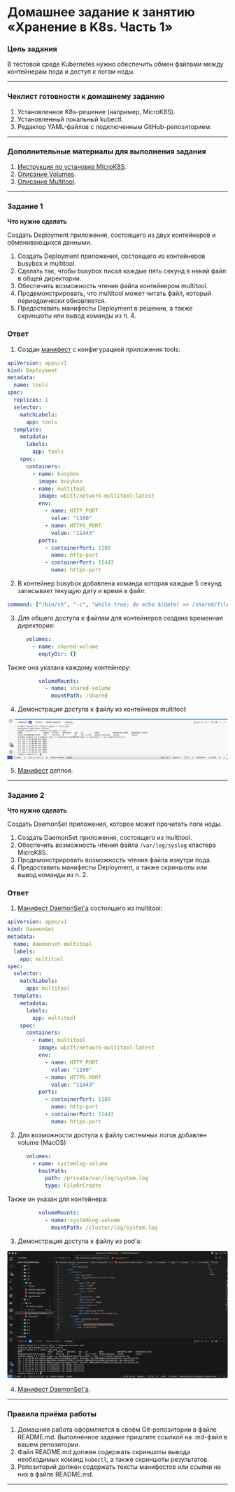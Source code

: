 # Домашнее задание к занятию «Хранение в K8s. Часть 1»

### Цель задания

В тестовой среде Kubernetes нужно обеспечить обмен файлами между контейнерам пода и доступ к логам ноды.

------

### Чеклист готовности к домашнему заданию

1. Установленное K8s-решение (например, MicroK8S).
2. Установленный локальный kubectl.
3. Редактор YAML-файлов с подключенным GitHub-репозиторием.

------

### Дополнительные материалы для выполнения задания

1. [Инструкция по установке MicroK8S](https://microk8s.io/docs/getting-started).
2. [Описание Volumes](https://kubernetes.io/docs/concepts/storage/volumes/).
3. [Описание Multitool](https://github.com/wbitt/Network-MultiTool).

------

### Задание 1 

**Что нужно сделать**

Создать Deployment приложения, состоящего из двух контейнеров и обменивающихся данными.

1. Создать Deployment приложения, состоящего из контейнеров busybox и multitool.
2. Сделать так, чтобы busybox писал каждые пять секунд в некий файл в общей директории.
3. Обеспечить возможность чтения файла контейнером multitool.
4. Продемонстрировать, что multitool может читать файл, который периодоически обновляется.
5. Предоставить манифесты Deployment в решении, а также скриншоты или вывод команды из п. 4.

### Ответ

1. Создан [манифест](tools.yaml) с конфигурацией приложения tools:

```yaml
apiVersion: apps/v1
kind: Deployment
metadata:
  name: tools
spec:
  replicas: 1
  selector:
    matchLabels:
      app: tools
  template:
    metadata:
      labels:
        app: tools
    spec:
      containers:
        - name: busybox
          image: busybox
        - name: multitool
          image: wbitt/network-multitool:latest
          env:
            - name: HTTP_PORT
              value: "1180"
            - name: HTTPS_PORT
              value: "11443"
          ports:
            - containerPort: 1180
              name: http-port
            - containerPort: 11443
              name: https-port
```

2. В контейнер busybox добавлена команда которая каждые 5 секунд записывает текущую дату и время в файл:


```yaml
command: ["/bin/sh", "-c", "while true; do echo $(date) >> /shared/file.txt; sleep 5; done"]
```

3. Для общего доступа к файлам для контейнеров создана временная директория:

```yaml
      volumes:
        - name: shared-volume
          emptyDir: {}
```

Также она указана каждому контейнеру:

```yaml
          volumeMounts:
            - name: shared-volume
              mountPath: /shared
```

4. Демонстрация доступа к файлу из контейнера multitool:

![Alt text](img/demo_ex1.png)

5. [Манифест](tools.yaml) деплоя.

------

### Задание 2

**Что нужно сделать**

Создать DaemonSet приложения, которое может прочитать логи ноды.

1. Создать DaemonSet приложения, состоящего из multitool.
2. Обеспечить возможность чтения файла `/var/log/syslog` кластера MicroK8S.
3. Продемонстрировать возможность чтения файла изнутри пода.
4. Предоставить манифесты Deployment, а также скриншоты или вывод команды из п. 2.

### Ответ

1. [Манифест DaemonSet'а](daemonset-multitool.yaml) состоящего из multitool:

```yaml
apiVersion: apps/v1
kind: DaemonSet
metadata:
  name: daemonset-multitool
  labels:
    app: multitool
spec:
  selector:
    matchLabels:
      app: multitool
  template:
    metadata:
      labels:
        app: multitool
    spec:
      containers:
        - name: multitool
          image: wbitt/network-multitool:latest
          env:
            - name: HTTP_PORT
              value: "1180"
            - name: HTTPS_PORT
              value: "11443"
          ports:
            - containerPort: 1180
              name: http-port
            - containerPort: 11443
              name: https-port
```

2. Для возможности доступа к файлу системных логов добавлен volume (MacOS):

```yaml
      volumes:
        - name: systemlog-volume
          hostPath:
            path: /private/var/log/system.log
            type: FileOrCreate
```

Также он указан для контейнера:

```yaml
          volumeMounts:
            - name: systemlog-volume
              mountPath: /cluster/log/system.log
```

3. Демонстрация доступа к файлу из pod'а:

![Alt text](img/demo_ex2.png)

4. [Манифест DaemonSet'а](daemonset-multitool.yaml).

------

### Правила приёма работы

1. Домашняя работа оформляется в своём Git-репозитории в файле README.md. Выполненное задание пришлите ссылкой на .md-файл в вашем репозитории.
2. Файл README.md должен содержать скриншоты вывода необходимых команд `kubectl`, а также скриншоты результатов.
3. Репозиторий должен содержать тексты манифестов или ссылки на них в файле README.md.

------

